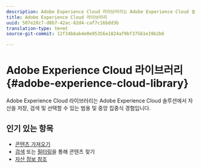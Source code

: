 ```yaml
---
description: Adobe Experience Cloud 라이브러리는 Adobe Experience Cloud 솔루션에서 자산을 저장, 검색 및 선택할 수 있는 범용 및 중앙 집중식 경험입니다.
title: Adobe Experience Cloud 라이브러리
uuid: 507e28c7-d8b7-42ac-82d4-caf7c16bdd3b
translation-type: tm+mt
source-git-commit: 12f34b6ab4e0e95356e1824af9bf37561e19b2b6

---
```



# Adobe Experience Cloud 라이브러리{#adobe-experience-cloud-library}

Adobe Experience Cloud 라이브러리는 Adobe Experience Cloud 솔루션에서 자산을 저장, 검색 및 선택할 수 있는 범용 및 중앙 집중식 경험입니다.

## 인기 있는 항목

* [콘텐츠 가져오기](/help/c-library-about/c-importing-and-uploading/c-importing-and-uploading.md)
* [검색](/help/c-library-about/c-assets/c-search-for-assets.md) 또는 [필터링](/help/c-library-about/c-assets/c-filter-assets.md)을 통해 콘텐츠 찾기
* [자산 정보 참조](/help/c-library-about/c-assets/c-view-detailed-information-for-an-asset.md)
